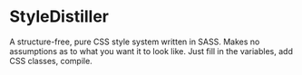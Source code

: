 # StyleDistiller
A structure-free, pure CSS style system written in SASS. Makes no assumptions as to what you want it to look like. Just fill in the variables, add CSS classes, compile.

